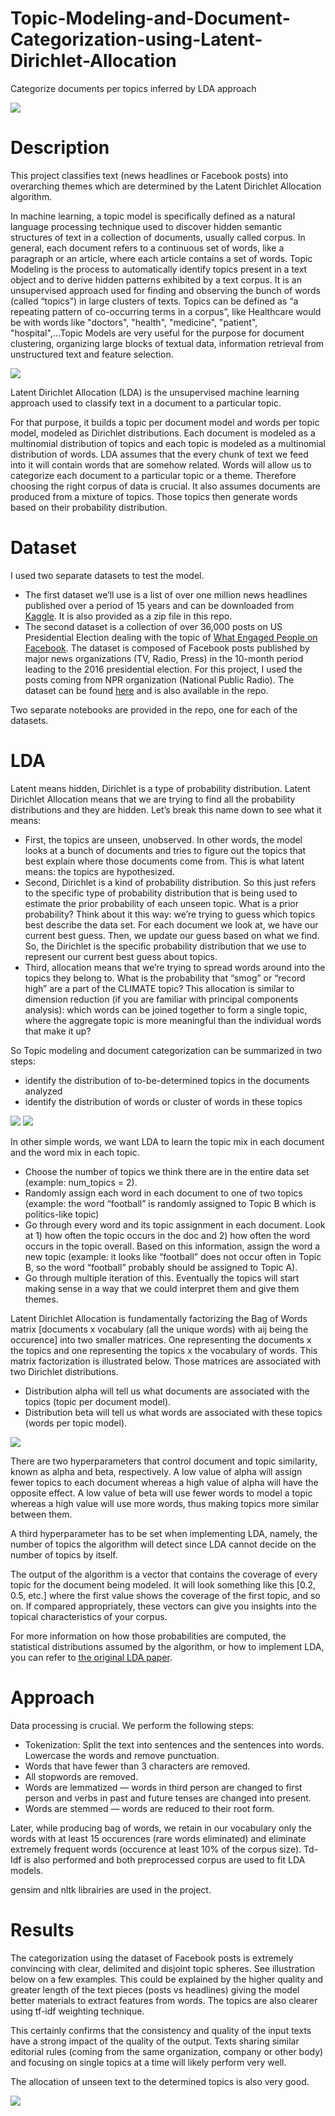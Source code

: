 # Topic-Modeling-and-Document-Categorization-using-Latent-Dirichlet-Allocation
Categorize documents per topics inferred by LDA approach

![](asset/topics.jpg)

# Description
This project classifies text (news headlines or Facebook posts) into overarching themes which are determined by the Latent Dirichlet Allocation algorithm.

In machine learning, a topic model is specifically defined as a natural language processing technique used to discover hidden semantic structures of text in a collection of documents, usually called corpus. In general, each document refers to a continuous set of words, like a paragraph or an article, where each article contains a set of words. Topic Modeling is the process to automatically identify topics present in a text object and to derive hidden patterns exhibited by a text corpus. It is an unsupervised approach used for finding and observing the bunch of words (called “topics”) in large clusters of texts. Topics can be defined as “a repeating pattern of co-occurring terms in a corpus”, like Healthcare would be with words like "doctors", "health", "medicine", "patient", "hospital",...Topic Models are very useful for the purpose for document clustering, organizing large blocks of textual data, information retrieval from unstructured text and feature selection.

![](asset/Modeling.png)

Latent Dirichlet Allocation (LDA) is the unsupervised machine learning approach used to classify text in a document to a particular topic.

For that purpose, it builds a topic per document model and words per topic model, modeled as Dirichlet distributions.
Each document is modeled as a multinomial distribution of topics and each topic is modeled as a multinomial distribution of words.
LDA assumes that the every chunk of text we feed into it will contain words that are somehow related. Words will allow us to categorize each document to a particular topic or a theme. Therefore choosing the right corpus of data is crucial. It also assumes documents are produced from a mixture of topics. Those topics then generate words based on their probability distribution.

# Dataset

I used two separate datasets to test the model.
- The first dataset we’ll use is a list of over one million news headlines published over a period of 15 years and can be downloaded from [Kaggle](https://www.kaggle.com/therohk/million-headlines/data). It is also provided as a zip file in this repo.
- The second dataset is a collection of over 36,000 posts on US Presidential Election dealing with the topic of [What Engaged People on Facebook](https://github.com/milkha/FBElec16). The dataset is composed of Facebook posts published by major news organizations (TV, Radio, Press) in the 10-month period leading to the 2016 presidential election. For this project, I used the posts coming from NPR organization (National Public Radio). The dataset can be found [here](https://github.com/milkha/FBElec16/blob/master/data/npr.csv) and is also available in the repo.

Two separate notebooks are provided in the repo, one for each of the datasets.

# LDA

Latent means hidden, Dirichlet is a type of probability distribution. Latent Dirichlet Allocation means that we are trying to find all the probability distributions and they are hidden. Let’s break this name down to see what it means:

- First, the topics are unseen, unobserved. In other words, the model looks at a bunch of documents and tries to figure out the topics that best explain where those documents come from. This is what latent means: the topics are hypothesized.
- Second, Dirichlet is a kind of probability distribution. So this just refers to the specific type of probability distribution that is being used to estimate the prior probability of each unseen topic. What is a prior probability? Think about it this way: we’re trying to guess which topics best describe the data set. For each document we look at, we have our current best guess. Then, we update our guess based on what we find. So, the Dirichlet is the specific probability distribution that we use to represent our current best guess about topics.
- Third, allocation means that we’re trying to spread words around into the topics they belong to. What is the probability that “smog” or “record high” are a part of the CLIMATE topic? This allocation is similar to dimension reduction (if you are familiar with principal components analysis): which words can be joined together to form a single topic, where the aggregate topic is more meaningful than the individual words that make it up?

So Topic modeling and document categorization can be summarized in two steps:
- identify the distribution of to-be-determined topics in the documents analyzed
- identify the distribution of words or cluster of words in these topics

![](asset/image3.png)                ![](asset/image1.png)

In other simple words, we want LDA to learn the topic mix in each document and the word mix in each topic.
- Choose the number of topics we think there are in the entire data set (example: num_topics = 2).
- Randomly assign each word in each document to one of two topics (example: the word “football” is randomly assigned to Topic B which is politics-like topic)
- Go through every word and its topic assignment in each document. Look at 1) how often the topic occurs in the doc and 2) how often the word occurs in the topic overall. Based on this information, assign the word a new topic (example: it looks like “football” does not occur often in Topic B, so the word “football” probably should be assigned to Topic A).
- Go through multiple iteration of this. Eventually the topics will start making sense in a way that we could interpret them and give them themes.

Latent Dirichlet Allocation is fundamentally factorizing the Bag of Words matrix [documents x vocabulary (all the unique words) with aij being the occurence] into two smaller matrices. One representing the documents x the topics and one representing the topics x the vocabulary of words. This matrix factorization is illustrated below. Those matrices are associated with two Dirichlet distributions.
- Distribution alpha will tell us what documents are associated with the topics (topic per document model).
- Distribution beta will tell us what words are associated with these topics (words per topic model).

![](asset/factorization.png)

There are two hyperparameters that control document and topic similarity, known as alpha and beta, respectively. A low value of alpha will assign fewer topics to each document whereas a high value of alpha will have the opposite effect. A low value of beta will use fewer words to model a topic whereas a high value will use more words, thus making topics more similar between them.

A third hyperparameter has to be set when implementing LDA, namely, the number of topics the algorithm will detect since LDA cannot decide on the number of topics by itself.

The output of the algorithm is a vector that contains the coverage of every topic for the document being modeled. It will look something like this [0.2, 0.5, etc.] where the first value shows the coverage of the first topic, and so on. If compared appropriately, these vectors can give you insights into the topical characteristics of your corpus.

For more information on how those probabilities are computed, the statistical distributions assumed by the algorithm, or how to implement LDA, you can refer to [the original LDA paper](http://www.jmlr.org/papers/volume3/blei03a/blei03a.pdf).

# Approach

Data processing is crucial. We perform the following steps:
- Tokenization: Split the text into sentences and the sentences into words. Lowercase the words and remove punctuation.
- Words that have fewer than 3 characters are removed.
- All stopwords are removed.
- Words are lemmatized — words in third person are changed to first person and verbs in past and future tenses are changed into present.
- Words are stemmed — words are reduced to their root form.

Later, while producing bag of words, we retain in our vocabulary only the words with at least 15 occurences (rare words eliminated) and eliminate extremely frequent words (occurence at least 10% of the corpus size). Td-Idf is also performed and both preprocessed corpus are used to fit LDA models.

gensim and nltk librairies are used in the project.


# Results

The categorization using the dataset of Facebook posts is extremely convincing with clear, delimited and disjoint topic spheres. See illustration below on a few examples.
This could be explained by the higher quality and greater length of the text pieces (posts vs headlines) giving the model better materials to extract features from words.
The topics are also clearer using tf-idf weighting technique.

This certainly confirms that the consistency and quality of the input texts have a strong impact of the quality of the output. Texts sharing similar editorial rules (coming from the same organization, company or other body) and focusing on single topics at a time will likely perform very well.

The allocation of unseen text to the determined topics is also very good.

![](asset/posts.jpg)

